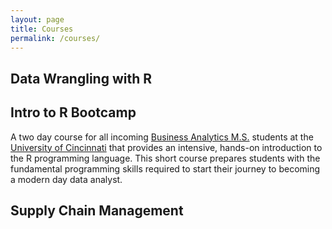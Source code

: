 ```yaml
---
layout: page
title: Courses
permalink: /courses/
---
```



## Data Wrangling with R


## Intro to R Bootcamp
A two day course for all incoming [Business Analytics M.S.](http://business.uc.edu/graduate/ms-business-analytics.html) students at the [University of Cincinnati](http://www.uc.edu/) that provides an intensive, hands-on introduction to the R programming language. This short course prepares students with the fundamental programming skills required to start their journey to becoming a modern day data analyst. <i class="fa fa-folder-open" style="font-size:1em"></i>

## Supply Chain Management
